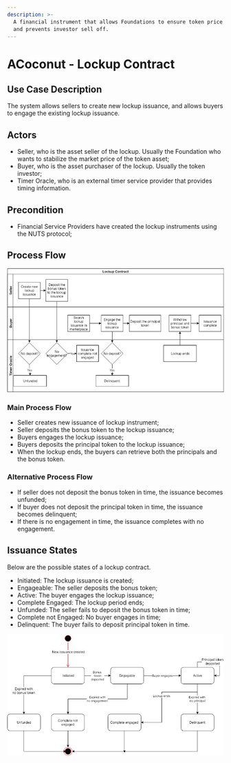 ```yaml
---
description: >-
  A financial instrument that allows Foundations to ensure token price stability
  and prevents investor sell off.
---
```


# ACoconut - Lockup Contract

## Use Case Description

The system allows sellers to create new lockup issuance, and allows buyers to engage the existing lockup issuance.

## Actors

* Seller, who is the asset seller of the lockup. Usually the Foundation who wants to stabilize the market price of the token asset;
* Buyer, who is the asset purchaser of the lockup. Usually the token investor;
* Timer Oracle, who is an external timer service provider that provides timing information.

## Precondition

* Financial Service Providers have created the lockup instruments using the NUTS protocol;

## Process Flow

![](../.gitbook/assets/nuts-design-diagrams-lockup-contract-process-flow.jpg)

### Main Process Flow

* Seller creates new issuance of lockup instrument;
* Seller deposits the bonus token to the lockup issuance;
* Buyers engages the lockup issuance;
* Buyers deposits the principal token to the lockup issuance;
* When the lockup ends, the buyers can retrieve both the principals and the bonus token.

### Alternative Process Flow

* If seller does not deposit the bonus token in time, the issuance becomes unfunded;
* If buyer does not deposit the principal token in time, the issuance becomes delinquent;
* If there is no engagement in time, the issuance completes with no engagement.

## Issuance States

Below are the possible states of a lockup contract.

* Initiated: The lockup issuance is created;
* Engageable: The seller deposits the bonus token;
* Active: The buyer engages the lockup issuance;
* Complete Engaged: The lockup period ends;
* Unfunded: The seller fails to deposit the bonus token in time;
* Complete not Engaged: No buyer engages in time;
* Delinquent: The buyer fails to deposit principal token in time.

![](../.gitbook/assets/nuts-design-diagrams-lockup-contract-state-diagram.jpg)

